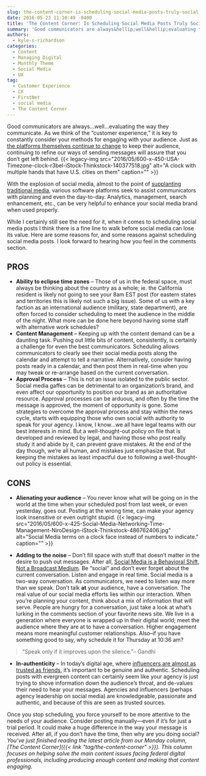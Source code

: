 ```yaml
---
slug: the-content-corner-is-scheduling-social-media-posts-truly-social
date: 2016-05-23 11:10:49 -0400
title: 'The Content Corner: Is Scheduling Social Media Posts Truly Social?'
summary: 'Good communicators are always&hellip;well&hellip;evaluating the way they communicate. As we think of the &ldquo;customer experience,&rdquo; it is key to constantly consider your methods for engaging with your audience. Just as the platforms themselves continue to change to keep their audience, continuing to refine our ways of sending messages will assure that you don’t get left'
authors:
  - kyle-s-richardson
categories:
  - Content
  - Managing Digital
  - Monthly Theme
  - Social Media
  - UX
tag:
  - Customer Experience
  - CX
  - FirstNet
  - social media
  - The Content Corner
---
```


Good communicators are always…well…evaluating the way they communicate. As we think of the “customer experience,” it is key to constantly consider your methods for engaging with your audience. Just as [the platforms themselves continue to change](http://www.adweek.com/news/technology/youtube-encouraging-users-share-videos-new-app-messaging-feature-171410) to keep their audience, continuing to refine our ways of sending messages will assure that you don’t get left behind. {{< legacy-img src="2016/05/600-x-450-USA-Timezone-clock-r3bel-iStock-Thinkstock-140377518.jpg" alt="A clock with multiple hands that have U.S. cities on them" caption="" >}} 

With the explosion of social media, almost to the point of [supplanting traditional media](https://www.prsa.org/Intelligence/Tactics/Articles/view/11445/1124/Social_vs_Traditional_Media_Has_the_Battle_Already#.Vz7oU5ErLNM), various software platforms seek to assist communicators with planning and even the day-to-day. Analytics, management, search enhancement, etc., can be very helpful to enhance your social media brand when used properly.

While I certainly still see the need for it, when it comes to scheduling social media posts I think there is a fine line to walk before social media can lose its value. Here are some reasons for, and some reasons against scheduling social media posts. I look forward to hearing how you feel in the comments section.

## **PROS**

  * **Ability to eclipse time zones** – Those of us in the federal space, must always be thinking about the country as a whole; ie. the California resident is likely not going to see your 8am EST post (for eastern states and territories this is likely not such a big issue). Some of us with a key faction as an international audience (military, state department), are often forced to consider scheduling to meet the audience in the middle of the night. What more can be done here beyond having some staff with alternative work schedules?
  * **Content Management** – Keeping up with the content demand can be a daunting task. Pushing out little bits of content, consistently, is certainly a challenge for even the best communicators. Scheduling allows communicators to clearly see their social media posts along the calendar and attempt to tell a narrative. Alternatively, consider having posts ready in a calendar, and then post them in real-time when you may tweak or re-arrange based on the current conversation.
  * **Approval Process** – This is not an issue isolated to the public sector. Social media gaffes can be detrimental to an organization&#8217;s brand, and even affect our opportunity to position our brand as an authoritative resource. Approval processes can be arduous, and often by the time the message is approved, the moment of opportunity is gone. Some strategies to overcome the approval process and stay within the news cycle, starts with equipping those who own social with authority to speak for your agency. I know, I know…we all have legal teams with our best interests in mind. But a well-thought-out policy on file that is developed and reviewed by legal, and having those who post really study it and abide by it, can prevent grave mistakes. At the end of the day though, we’re all human, and mistakes just emphasize that. But keeping the mistakes as least impactful due to following a well-thought-out policy is essential.

## **CONS**

  * **Alienating your audience** – You never know what will be going on in the world at the time when your scheduled post from last week, or even yesterday, goes out. Posting at the wrong time, can make your agency look insensitive or even outright stupid. {{< legacy-img src="2016/05/600-x-425-Social-Media-Networking-Time-Management-NiroDesign-iStock-Thinkstock-486762406.jpg" alt="Social Media terms on a clock face instead of numbers to indicate." caption="" >}} 

  * **Adding to the noise** – Don’t fill space with stuff that doesn’t matter in the desire to push out messages. After all, [Social Media is a Behavioral Shift, Not a Broadcast Medium](http://www.socialmediatoday.com/social-business/social-media-behavioral-shift-not-broadcast-medium#sthash.mo3XX5yx.dpuf)_._ Be “social” and don’t ever forget about the current conversation. Listen and engage in real time. Social media is a two-way conversation. As communicators, we need to listen way more than we speak. Don’t talk **at** your audience, have a conversation. The real value of our social media efforts lies within our interaction. When you’re planning your content, think about a mix of information that will serve. People are hungry for a conversation, just take a look at what’s lurking in the comments section of your favorite news site. We live in a generation where everyone is wrapped up in their digital world; meet the audience where they are at to have a conversation. Higher engagement means more meaningful customer relationships. Also–if you have something good to say, why schedule it for Thursday at 10:36 am?

> “Speak only if it improves upon the silence.&#8221;– Gandhi

  * **In-authenticity** – In today’s digital age, where [influencers are almost as trusted as friends](http://www.marketingdive.com/news/twitter-says-influencers-are-almost-as-trusted-as-friends/419076/), it’s important to be genuine and authentic. Scheduling posts with evergreen content can certainly seem like your agency is just trying to shove information down the audience’s throat, and de-values their need to hear your messages. Agencies and influencers (perhaps agency leadership on social media) are knowledgeable, passionate and authentic, and because of this are seen as trusted sources.

Once you stop scheduling, you force yourself to be more attentive to the needs of your audience. Consider posting manually—even if it’s for just a trial period. It could make a huge difference in the way your message is received. After all, if you don’t have the time, then why are you doing social?_You’ve just finished reading the latest article from our Monday column, [The Content Corner]({{< link "tag/the-content-corner" >}}). This column focuses on helping solve the main content issues facing federal digital professionals, including producing enough content and making that content engaging._